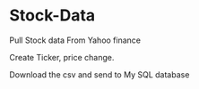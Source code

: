 # Stock-Data

Pull Stock data From Yahoo finance 

Create Ticker, price change.

Download the csv and send to My SQL database
